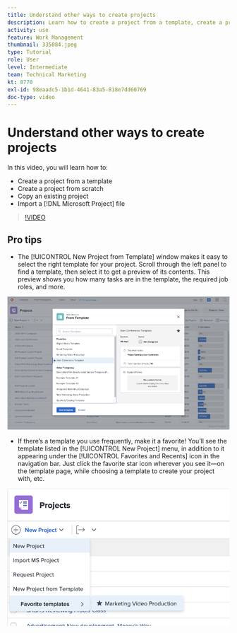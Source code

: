```yaml
---
title: Understand other ways to create projects
description: Learn how to create a project from a template, create a project from scratch, copy an existing project, or import a [!DNL Microsoft Project] file.
activity: use
feature: Work Management
thumbnail: 335084.jpeg
type: Tutorial
role: User
level: Intermediate
team: Technical Marketing
kt: 8770
exl-id: 98eaadc5-1b1d-4641-83a5-818e7dd60769
doc-type: video
---
```

# Understand other ways to create projects

In this video, you will learn how to:

* Create a project from a template
* Create a project from scratch
* Copy an existing project
* Import a [!DNL Microsoft Project] file

>[!VIDEO](https://video.tv.adobe.com/v/335084/?quality=12&learn=on)

## Pro tips

* The [!UICONTROL New Project from Template] window makes it easy to select the right template for your project. Scroll through the left panel to find a template, then select it to get a preview of its contents. This preview shows you how many tasks are in the template, the required job roles, and more.

![[!UICONTROL New Project from Template] window](assets/planner-fund-new-project-from-template-window.png)

* If there’s a template you use frequently, make it a favorite! You’ll see the template listed in the [!UICONTROL New Project] menu, in addition to it appearing under the [!UICONTROL Favorites and Recents] icon in the navigation bar. Just click the favorite star icon wherever you see it—on the template page, while choosing a template to create your project with, etc.

![[!UICONTROL Favorite templates] list under [!UICONTROL New Project] button](assets/planner-fund-template-favorites.png)

<!---
learn more:
create a project using a template
create a project
copy a project
import a project from Microsoft Project
--->

